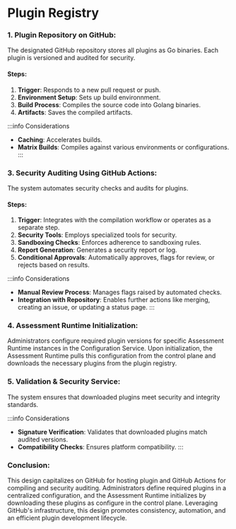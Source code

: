 # Plugin Registry

### 1. **Plugin Repository on GitHub**:
The designated GitHub repository stores all plugins as Go binaries. Each plugin is versioned and audited for security.

#### Steps:
1. **Trigger**: Responds to a new pull request or push.
2. **Environment Setup**: Sets up build environnment.
3. **Build Process**: Compiles the source code into Golang binaries.
4. **Artifacts**: Saves the compiled artifacts.

:::info Considerations
- **Caching**: Accelerates builds.
- **Matrix Builds**: Compiles against various environments or configurations.
:::

### 3. **Security Auditing Using GitHub Actions**:
The system automates security checks and audits for plugins.

#### Steps:
1. **Trigger**: Integrates with the compilation workflow or operates as a separate step.
2. **Security Tools**: Employs specialized tools for security.
3. **Sandboxing Checks**: Enforces adherence to sandboxing rules.
4. **Report Generation**: Generates a security report or log.
5. **Conditional Approvals**: Automatically approves, flags for review, or rejects based on results.

:::info Considerations
- **Manual Review Process**: Manages flags raised by automated checks.
- **Integration with Repository**: Enables further actions like merging, creating an issue, or updating a status page.
:::

### 4. **Assessment Runtime Initialization**:
Administrators configure required plugin versions for specific Assessment Runtime instances in the Configuration Service. Upon initialization, the Assessment Runtime pulls this configuration from the control plane and downloads the necessary plugins from the plugin registry.

### 5. **Validation & Security Service**:
The system ensures that downloaded plugins meet security and integrity standards.

:::info Considerations
- **Signature Verification**: Validates that downloaded plugins match audited versions.
- **Compatibility Checks**: Ensures platform compatibility.
:::

### **Conclusion**:
This design capitalizes on GitHub for hosting plugin and GitHub Actions for compiling and security auditing. Administrators define required plugins in a centralized configuration, and the Assessment Runtime initializes by downloading these plugins as configure in the control plane. Leveraging GitHub's infrastructure, this design promotes consistency, automation, and an efficient plugin development lifecycle.
